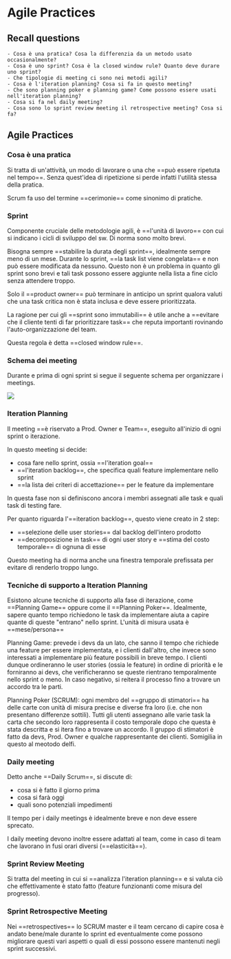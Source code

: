 # Agile Practices

## Recall questions
    - Cosa è una pratica? Cosa la differenzia da un metodo usato occasionalmente?
    - Cosa è uno sprint? Cosa è la closed window rule? Quanto deve durare uno sprint?
    - Che tipologie di meeting ci sono nei metodi agili?
    - Cosa è l'iteration planning? Cosa si fa in questo meeting?
    - Che sono planning poker e planning game? Come possono essere usati nell'iteration planning?
    - Cosa si fa nel daily meeting? 
    - Cosa sono lo sprint review meeting il retrospective meeting? Cosa si fa? 

## Agile Practices

### Cosa è una pratica

Si tratta di un'attività, un modo di lavorare o una che ==può essere ripetuta nel tempo==. Senza quest'idea di ripetizione si perde infatti l'utilità stessa della pratica.

Scrum fa uso del termine ==cerimonie== come sinonimo di pratiche.

### Sprint

Componente cruciale delle metodologie agili, è ==l'unità di lavoro== con cui si indicano i cicli di sviluppo del sw. Di norma sono molto brevi.

Bisogna sempre ==stabilire la durata degli sprint==, idealmente sempre meno di un mese. Durante lo sprint, ==la task list viene congelata== e non può essere modificata da nessuno. Questo non è un problema in quanto gli sprint sono brevi e tali task possono essere aggiunte nella lista a fine ciclo senza attendere troppo.

Solo il ==product owner== può terminare in anticipo un sprint qualora valuti che una task critica non è stata inclusa e deve essere prioritizzata.

La ragione per cui gli ==sprint sono immutabili== è utile anche a ==evitare che il cliente tenti di far prioritizzare task== che reputa importanti rovinando l'auto-organizzazione del team.

Questa regola è detta ==closed window rule==.

### Schema dei meeting

Durante e prima di ogni sprint si segue il seguente schema per organizzare i meetings.

![](../../..//Agile/meetings_agile.png)

### Iteration Planning

Il meeting ==è riservato a Prod. Owner e Team==, eseguito all'inizio di ogni sprint o iterazione.

In questo meeting si decide:
- cosa fare nello sprint, ossia ==l'iteration goal==
- ==l'iteration backlog==, che specifica quali feature implementare nello sprint
- ==la lista dei criteri di accettazione== per le feature da implementare

In questa fase non si definiscono ancora i membri assegnati alle task e quali task di testing fare. 

Per quanto riguarda l'==iteration backlog==, questo viene creato in 2 step:
- ==selezione delle user stories== dal backlog dell'intero prodotto
- ==decomposizione in task== di ogni user story e ==stima del costo temporale== di ognuna di esse 

Questo meeting ha di norma anche una finestra temporale prefissata per evitare di renderlo troppo lungo.

### Tecniche di supporto a Iteration Planning

Esistono alcune tecniche di supporto alla fase di iterazione, come ==Planning Game== oppure come il ==Planning Poker==. Idealmente, sapere quanto tempo richiedono le task da implementare aiuta a capire quante di queste "entrano" nello sprint. L'unità di misura usata è ==mese/persona==

Planning Game: prevede i devs da un lato, che sanno il tempo che richiede una feature per essere implementata, e i clienti dall'altro, che invece sono interessati a implementare più feature possibili in breve tempo.
I clienti dunque ordineranno le user stories (ossia le feature) in ordine di priorità e le forniranno ai devs, che verificheranno se queste rientrano temporalmente nello sprint o meno. In caso negativo, si reitera il processo fino a trovare un accordo tra le parti.

Planning Poker (SCRUM): ogni membro del ==gruppo di stimatori== ha delle carte con unità di misura precise e diverse fra loro (i.e. che non presentano differenze sottili). Tutti gli utenti assegnano alle varie task la carta che secondo loro rappresenta il costo temporale dopo che questa è stata descritta e si itera fino a trovare un accordo.
Il gruppo di stimatori è fatto da devs, Prod. Owner e qualche rappresentante dei clienti. Somigilia in questo al meotodo delfi.


### Daily meeting

Detto anche ==Daily Scrum==, si discute di:
- cosa si è fatto il giorno prima
- cosa si farà oggi
- quali sono potenziali impedimenti

Il tempo per i daily meetings è idealmente breve e non deve essere sprecato. 

I daily meeting devono inoltre essere adattati al team, come in caso di team che lavorano in fusi orari diversi (==elasticità==).

### Sprint Review Meeting

Si tratta del meeting in cui si ==analizza l'iteration planning== e si valuta ciò che effettivamente è stato fatto (feature funzionanti come misura del progresso).

### Sprint Retrospective Meeting

Nei ==retrospectives== lo SCRUM master e il team cercano di capire cosa è andato bene/male durante lo sprint ed eventualmente come possono migliorare questi vari aspetti o quali di essi possono essere mantenuti negli sprint successivi.